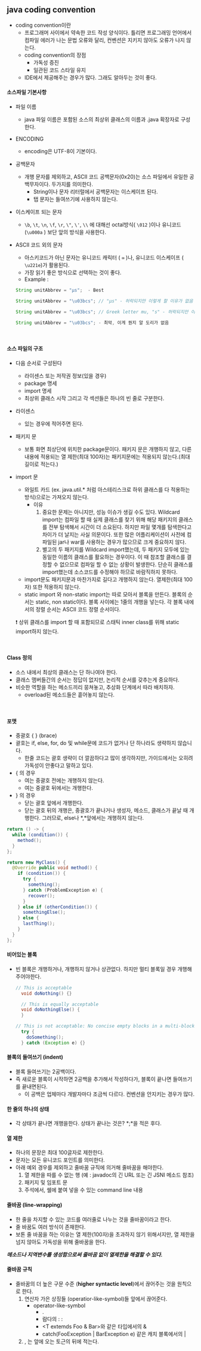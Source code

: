 ## java coding convention

- coding convention이란
  - 프로그래머 사이에서 약속한 코드 작성 양식이다.
    틀리면 프로그래밍 언어에서 컴파일 에러가 나는 문법 오류와 달리, 컨벤션은 지키지 않아도 오류가 나지 않는다.
  - coding convention의 장점
    - 가독성 증진
    - 일관된 코드 스타일 유지
  - IDE에서 제공해주는 경우가 많다. 그래도 알아두는 것이 좋다.



#### 소스파일 기본사항

- 파일 이름
  - java 파일 이름은 포함된 소스의 최상위 클래스의 이름과 .java 확장자로 구성한다.

- ENCODING
  - encoding은 UTF-8이 기본이다.
  
- 공백문자
  - 개행 문자를 제외하고, ASCII 코드 공백문자(0x20)는 소스 파일에서 유일한 공백무자이다. 두가지를 의미한다.
    - String이나 문자 리터럴에서 공백문자는 이스케이프 된다.
    - 탭 문자는 들여쓰기에 사용하지 않는다.
  
- 이스케이프 되는 문자

  - `\b`, `\t`, `\n`, `\f`, `\r`, `\"`, `\'`, `\\` 에 대해선 octal방식( `\012` )이나 유니코드(`\u000a` ) 보단 앞의 방식을 사용한다.

- ASCII 코드 외의 문자

  - 아스키코드가 아닌 문자는 유니코드 캐릭터  ( `∞` )나,  유니코드 이스케이프  ( `\u221e`)가 활용된다.
  - 가장 읽기 좋은 방식으로 선택하는 것이 좋다.
  - Example :

  ```java
  String unitAbbrev = "μs";  - Best
  
  String unitAbbrev = "\u03bcs"; // "μs" - 허락되지만 이렇게 할 이유가 없음
  
  String unitAbbrev = "\u03bcs"; // Greek letter mu, "s" - 허락되지만 이상해보이고, 오해를 살 여지가 있음
  
  String unitAbbrev = "\u03bcs"; - 최악, 이게 뭔지 알 도리가 없음
  ```


<br/>

#### 소스 파일의 구조

- 다음 순서로 구성된다
  - 라이센스 또는 저작권 정보(있을 경우)
  - package 명세
  - import 명세
  - 최상위 클래스 시작 그리고 각 섹션들은 하나의 빈 줄로 구분한다.
  
- 라이센스
  - 있는 경우에 적어주면 된다.
  
- 패키지 문
  - 보통 화면 최상단에 위치한 package문이다. 패키지 문은 개행하지 않고, 다른 내용에 적용되는 열 제한(최대 100자)는 패키지문에는 적용되지 않는다.(최대 길이로 적는다.)
  
- import 문
  - 와일트 카드 (ex. java.util.* 처럼 아스테리스크로 하위 클래스를 다 적용하는 방식)으로는 가져오지 않는다.
    - 이유
      1.  중요한 문제는 아니지만, 성능 이슈가 생길 수도 있다. Wildcard import는 컴파일 할 때 실제 클래스를 찾기 위해 해당 패키지의 클래스를 전부 탐색해서 시간이 더 소요된다. 하지만 파일 몇개를 탐색한다고 차이가 더 날지는 사실 의문이다. 또한 많은 어플리케이션이 사전에 컴파일된 jar나 war를 사용하는 경우가 많으므로 크게 중요하지 않다.
      2.  별고의 두 패키지를 Wildcard import했는데, 두 패키지 모두에 있는 동일한 이름의 클래스를 활요하는 경우이다. 이 때 참조할 클래스를 결정할 수 없으므로 컴파일 할 수 없는 상황이 발생한다. 단순히 클래스를 import했는데 소스코드를 수정해야 하므로 바람직하지 못하다.
  - import문도 패키지문과 마찬가지로 길다고 개행하지 않는다. 열제한(최대 100자) 또한 적용하지 않는다.
  - static import 와 non-static import는 따로 모아서 블록을 만든다. 블록의 순서는 static, non static이다. 블록 사이에는 1줄의 개행을 넣는다. 각 블록 내에서의 정렬 순서는 ASCII 코드 정렬 순서이다.
  
  ❗ 상위 클래스를 import 할 때 포함되므로 스태틱 inner class를 위해 static import하지 않는다.

<br/>

#### Class 정의

- 소스 내에서 최상의 클래스는 단 하나여야 한다.
- 클래스 맴버들간의 순서는 정답이 없지만, 논리적 순서를 갖추는게 중요하다.
- 비슷한 역할을 하는 메소드끼리 뭉쳐놓고, 추상화 단계에서 따라 배치하자.
  - overload된 메소드들은 흩어놓지 않는다.

<br/>

#### 포맷

- 중괄호 { } (brace)
- 괄호는 if, else, for, do 및 while문에 코드가 없거나 단 하나라도 생략하지 않습니다.
  - 한줄 코드는 괄호 생략이 더 깔끔하다고 많이 생각하지만, 가이드에서는 오히려 가독성이 안좋다고 말하고 있다.
- { 의 경우
  - 여는 중괄호 전에는 개행하지 않는다.
  - 여는 중괄호 뒤에서는 개행한다.
- } 의 경우
  - 닫는 괄호 앞에서 개행한다.
  - 닫는 괄호 뒤의 개행은, 중괄호가 끝나거나 생성자, 메소드, 클래스가 끝날 때 개행한다. 그러므로, else나 *,*앞에서는 개행하지 않는다.

```java
return () -> {
  while (condition()) {
    method();
  }
};

return new MyClass() {
  @Override public void method() {
    if (condition()) {
      try {
        something();
      } catch (ProblemException e) {
        recover();
      }
    } else if (otherCondition()) {
      somethingElse();
    } else {
      lastThing();
    }
  }
};
```

#### 비어있는 블록

- 빈 블록은 개행하거나, 개행하지 않거나 상관없다. 하지만 멀티 블록일 경우 개행해주어야한다.

  ```java
  // This is acceptable
    void doNothing() {}
  
    // This is equally acceptable
    void doNothingElse() {
    }
  
  // This is not acceptable: No concise empty blocks in a multi-block statement
    try {
      doSomething();
    } catch (Exception e) {}
  ```


#### 블록의 들여쓰기 (indent)

- 블록 들여쓰기는 2공백이다.
- 즉 새로운 블록이 시작하면 2공백을 추가해서 작성하다가, 블록이 끝나면 들여쓰기를 끝내면된다.
  - 이 공백은 업체마다 개발자마다 조금씩 다르다. 컨벤션을 안지키는 경우가 많다.

#### 한 줄의 하나의 상태

- 각 상태가 끝나면 개행을한다. 상태가 끝나는 것은? *;*을 적은 후다.

#### 열 제한

- 하나의 문장은 최대 100글자로 제한한다.
- 문자는 모든 유니코드 포인트를 의미한다.
- 아래 예외 경우를 제외하고 줄바꿈 규직에 의거해 줄바꿈을 해야한다.
  1. 열 제한을 따를 수 없는 행 (예 : javadoc의 긴 URL 또는 긴 JSNI 메소드 참조)
  2. 패키지 및 임포트 문
  3. 주석에서, 쉘에 붙여 넣을 수 있는 command line 내용

#### 줄바꿈 (line-wrapping)

- 한 줄을 차지할 수 있는 코드를 여러줄로 나누는 것을 줄바꿈이라고 한다.
- 줄 바꿈도 여러 방식이 존재한다.
- 보톤 줄 바꿈을 하는 이유는 열 제한(100자)을 초과하지 않기 위해서지만, 열 제한을 넘지 않아도 가독성을 위해 줄바꿈을 한다.

***메소드나 지역변수를 생성함으로써 줄바꿈 없이 열제한을 해결할 수 있다.***

#### 줄바꿈 규칙

- 줄바꿈의 더 높은 구문 수준 (**higher syntactic level**)에서 끊어주는 것을 원칙으로 한다.
  1. 연산자 가은 상징들 (operatior-like-symbol)들 앞에서 끊어준다. 
     - operator-like-symbol
       - .
       - 람다의 : :
       - <T extemds Foo & Bar>와 같은 타입에서의 &
       - catch(FooException | BarException e) 같은 캐치 블록에서의 |
  2. , 는 앞에 오는 토근의 뒤에 적는다.

